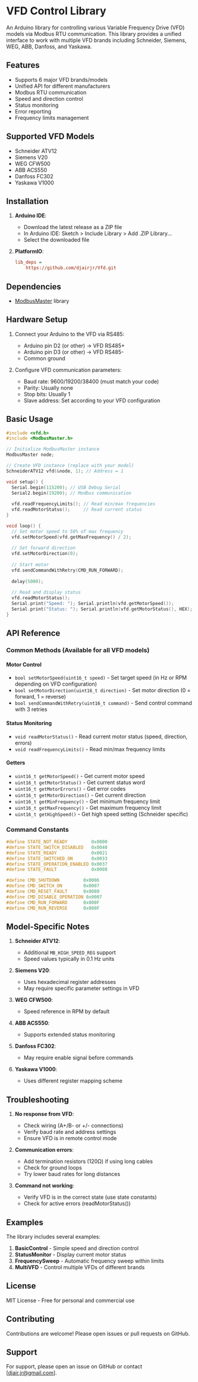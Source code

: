 # VFD Control Library
An Arduino library for controlling various Variable Frequency Drive (VFD) models via Modbus RTU communication. This library provides a unified interface to work with multiple VFD brands including Schneider, Siemens, WEG, ABB, Danfoss, and Yaskawa.

## Features

- Supports 6 major VFD brands/models
- Unified API for different manufacturers
- Modbus RTU communication
- Speed and direction control
- Status monitoring
- Error reporting
- Frequency limits management

## Supported VFD Models

- Schneider ATV12
- Siemens V20
- WEG CFW500
- ABB ACS550
- Danfoss FC302
- Yaskawa V1000

## Installation

1. **Arduino IDE**:
   - Download the latest release as a ZIP file
   - In Arduino IDE: Sketch > Include Library > Add .ZIP Library...
   - Select the downloaded file

2. **PlatformIO**:
   ```ini
   lib_deps = 
       https://github.com/djairjr/Vfd.git
   ```

## Dependencies

- [ModbusMaster](https://github.com/4-20ma/ModbusMaster) library

## Hardware Setup

1. Connect your Arduino to the VFD via RS485:
   - Arduino pin D2 (or other) -> VFD RS485+
   - Arduino pin D3 (or other) -> VFD RS485-
   - Common ground

2. Configure VFD communication parameters:
   - Baud rate: 9600/19200/38400 (must match your code)
   - Parity: Usually none
   - Stop bits: Usually 1
   - Slave address: Set according to your VFD configuration

## Basic Usage

```cpp
#include <vfd.h>
#include <ModbusMaster.h>

// Initialize ModbusMaster instance
ModbusMaster node;

// Create VFD instance (replace with your model)
SchneiderATV12 vfd(&node, 1); // Address = 1

void setup() {
  Serial.begin(115200); // USB Debug Serial
  Serial2.begin(19200); // Modbus communication
  
  vfd.readFrequencyLimits(); // Read min/max frequencies
  vfd.readMotorStatus();     // Read current status
}

void loop() {
  // Set motor speed to 50% of max frequency
  vfd.setMotorSpeed(vfd.getMaxFrequency() / 2);
  
  // Set forward direction
  vfd.setMotorDirection(0);
  
  // Start motor
  vfd.sendCommandWithRetry(CMD_RUN_FORWARD);
  
  delay(5000);
  
  // Read and display status
  vfd.readMotorStatus();
  Serial.print("Speed: "); Serial.println(vfd.getMotorSpeed());
  Serial.print("Status: "); Serial.println(vfd.getMotorStatus(), HEX);
}
```

## API Reference

### Common Methods (Available for all VFD models)

#### Motor Control
- `bool setMotorSpeed(uint16_t speed)` - Set target speed (in Hz or RPM depending on VFD configuration)
- `bool setMotorDirection(uint16_t direction)` - Set motor direction (0 = forward, 1 = reverse)
- `bool sendCommandWithRetry(uint16_t command)` - Send control command with 3 retries

#### Status Monitoring
- `void readMotorStatus()` - Read current motor status (speed, direction, errors)
- `void readFrequencyLimits()` - Read min/max frequency limits

#### Getters
- `uint16_t getMotorSpeed()` - Get current motor speed
- `uint16_t getMotorStatus()` - Get current status word
- `uint16_t getMotorErrors()` - Get error codes
- `uint16_t getMotorDirection()` - Get current direction
- `uint16_t getMinFrequency()` - Get minimum frequency limit
- `uint16_t getMaxFrequency()` - Get maximum frequency limit
- `uint16_t getHighSpeed()` - Get high speed setting (Schneider specific)

### Command Constants
```cpp
#define STATE_NOT_READY         0x0000
#define STATE_SWITCH_DISABLED   0x0040
#define STATE_READY             0x0021
#define STATE_SWITCHED_ON       0x0033
#define STATE_OPERATION_ENABLED 0x0037
#define STATE_FAULT             0x0008

#define CMD_SHUTDOWN         0x0006
#define CMD_SWITCH_ON        0x0007
#define CMD_RESET_FAULT      0x0080
#define CMD_DISABLE_OPERATION 0x0007
#define CMD_RUN_FORWARD      0x000F
#define CMD_RUN_REVERSE      0x080F
```

## Model-Specific Notes

1. **Schneider ATV12**:
   - Additional `MB_HIGH_SPEED_REG` support
   - Speed values typically in 0.1 Hz units

2. **Siemens V20**:
   - Uses hexadecimal register addresses
   - May require specific parameter settings in VFD

3. **WEG CFW500**:
   - Speed reference in RPM by default

4. **ABB ACS550**:
   - Supports extended status monitoring

5. **Danfoss FC302**:
   - May require enable signal before commands

6. **Yaskawa V1000**:
   - Uses different register mapping scheme

## Troubleshooting

1. **No response from VFD**:
   - Check wiring (A+/B- or +/- connections)
   - Verify baud rate and address settings
   - Ensure VFD is in remote control mode

2. **Communication errors**:
   - Add termination resistors (120Ω) if using long cables
   - Check for ground loops
   - Try lower baud rates for long distances

3. **Command not working**:
   - Verify VFD is in the correct state (use state constants)
   - Check for active errors (readMotorStatus())

## Examples

The library includes several examples:
1. **BasicControl** - Simple speed and direction control
2. **StatusMonitor** - Display current motor status
3. **FrequencySweep** - Automatic frequency sweep within limits
4. **MultiVFD** - Control multiple VFDs of different brands

## License

MIT License - Free for personal and commercial use

## Contributing

Contributions are welcome! Please open issues or pull requests on GitHub.

## Support

For support, please open an issue on GitHub or contact [djair.jr@gmail.com].

